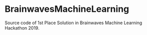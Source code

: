 # BrainwavesMachineLearning
Source code of 1st Place Solution in Brainwaves Machine Learning Hackathon 2019.
